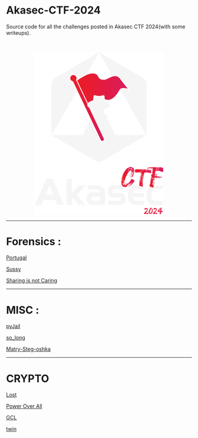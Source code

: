 # Akasec-CTF-2024
Source code for all the challenges posted in Akasec CTF 2024(with some writeups).

<br>

<p align="center">
  <img src="https://github.com/RedaHmimchi/AKASEC-CTF-2024-challenges/raw/main/images/ctf-logo.png"  width="350"/>
</p>


------------------------------
# Forensics :

  [Portugal](https://github.com/RedaHmimchi/AKASEC-CTF-2024-challenges/blob/main/%5BForensics%5D%20Portugal.md)
  
  [Sussy](https://github.com/RedaHmimchi/AKASEC-CTF-2024-challenges/blob/main/%5BForensics%5D%20Sussy.md)
  
  [Sharing is not Caring](https://github.com/RedaHmimchi/AKASEC-CTF-2024-challenges/blob/main/%5BForensics%5D%20Sharing%20is%20not%20Caring.md)


------------------------------
# MISC :

  [pyJail](https://github.com/hel-makh/Akasec-CTF-2024-Misc-Challenges/tree/main/pyJail)
  
  [so_long](https://github.com/hel-makh/Akasec-CTF-2024-Misc-Challenges/tree/main/so_long)
  
  [Matry-Steg-oshka](https://github.com/RedaHmimchi/AKASEC-CTF-2024-challenges/blob/main/%5BSteganography%5D%20Matry-Steg-oshka.md)


------------------------------
# CRYPTO

[Lost](https://github.com/AkaSec-1337-CyberSecurity-Club/Akasec-CTF-2024/tree/main/crypto#lost)

[Power Over All](https://github.com/AkaSec-1337-CyberSecurity-Club/Akasec-CTF-2024/tree/main/crypto#power-over-all)

[GCL](https://github.com/AkaSec-1337-CyberSecurity-Club/Akasec-CTF-2024/tree/main/crypto#GCL)

[twin](https://github.com/AkaSec-1337-CyberSecurity-Club/Akasec-CTF-2024/tree/main/crypto#twin)
